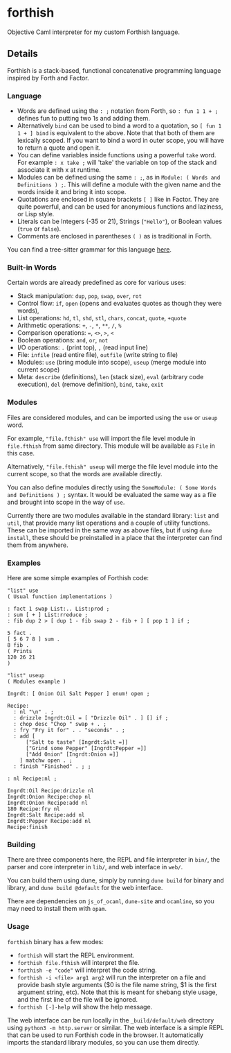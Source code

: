 # forthish

Objective Caml interpreter for my custom Forthish language.

## Details

Forthish is a stack-based, functional concatenative programming language inspired by Forth and Factor.

### Language

- Words are defined using the `: ;` notation from Forth, so `: fun 1 1 + ;` defines fun to putting two 1s and adding them.
- Alternatively `bind` can be used to bind a word to a quotation, so `[ fun 1 1 + ] bind` is equivalent to the above.
  Note that that both of them are lexically scoped. If you want to bind a word in outer scope, you will have to return a quote and open it.
- You can define variables inside functions using a powerful `take` word. 
  For example `: x take ;` will 'take' the variable on top of the stack and associate it with x at runtime.
- Modules can be defined using the same `: ;`, as in `Module: ( Words and Definitions ) ;`. 
  This will define a module with the given name and the words inside it and bring it into scope.
- Quotations are enclosed in square brackets `[ ]` like in Factor. 
  They are quite powerful, and can be used for anonymious functions and laziness, or Lisp style.
- Literals can be Integers (-35 or 21), Strings (`"Hello"`), or Boolean values (`true` or `false`).
- Comments are enclosed in parentheses `( )` as is traditional in Forth.

You can find a tree-sitter grammar for this language [here](https://github.com/Vasyl-Bodnar/tree-sitter-forthish).

### Built-in Words

Certain words are already predefined as core for various uses:

- Stack manipulation: `dup`, `pop`, `swap`, `over`, `rot`
- Control flow: `if`, `open` (opens and evaluates quotes as though they were words),
- List operations: `hd`, `tl`, `shd`, `stl`, `chars`, `concat`, `quote`, `+quote`
- Arithmetic operations: `+`, `-`, `*`, `**`, `/`, `%`
- Comparison operations: `=`, `<>`, `>`, `<`
- Boolean operations: `and`, `or`, `not`
- I/O operations: `.` (print top), `,` (read input line) 
- File: `infile` (read entire file), `outfile` (write string to file)
- Modules: `use` (bring module into scope), `useup` (merge module into current scope)
- Meta: `describe` (definitions), `len` (stack size), 
        `eval` (arbitrary code execution), `del` (remove definition), 
        `bind`, `take`, `exit`

### Modules

Files are considered modules, and can be imported using the `use` or `useup` word. 

For example, `"file.fthish" use` will import the file level module in `file.fthish` from same directory. 
This module will be available as `File` in this case. 

Alternatively, `"file.fthish" useup` will merge the file level module into the current scope, so that the words are available directly.

You can also define modules directly using the `SomeModule: ( Some Words and Definitions ) ;` syntax. 
It would be evaluated the same way as a file and brought into scope in the way of `use`.

Currently there are two modules available in the standard library: 
`list` and `util`, that provide many list operations and a couple of utility functions.
These can be imported in the same way as above files, but if using `dune install`, 
these should be preinstalled in a place that the interpreter can find them from anywhere.

### Examples

Here are some simple examples of Forthish code:

```forth
"list" use
( Usual function implementations )

: fact 1 swap List:.. List:prod ;
: sum [ + ] List:rreduce ;
: fib dup 2 > [ dup 1 - fib swap 2 - fib + ] [ pop 1 ] if ;

5 fact .
[ 5 6 7 8 ] sum .
8 fib .
( Prints
120 26 21
)
```

```forth
"list" useup
( Modules example )

Ingrdt: [ Onion Oil Salt Pepper ] enum! open ;

Recipe: 
  : nl "\n" . ;
  : drizzle Ingrdt:Oil = [ "Drizzle Oil" . ] [] if ;
  : chop desc "Chop " swap + . ;
  : fry "Fry it for" . . "seconds" . ;
  : add [
      ["Salt to taste" [Ingrdt:Salt =]]
      ["Grind some Pepper" [Ingrdt:Pepper =]]
      ["Add Onion" [Ingrdt:Onion =]]
    ] matchw open . ; 
  : finish "Finished" . ; ;

: nl Recipe:nl ;

Ingrdt:Oil Recipe:drizzle nl
Ingrdt:Onion Recipe:chop nl
Ingrdt:Onion Recipe:add nl
180 Recipe:fry nl
Ingrdt:Salt Recipe:add nl
Ingrdt:Pepper Recipe:add nl
Recipe:finish
```

### Building

There are three components here, the REPL and file interpreter in `bin/`, the parser and core interpreter in `lib/`, and web interface in `web/`.

You can build them using dune, simply by running `dune build` for binary and library, and `dune build @default` for the web interface.

There are dependencies on `js_of_ocaml`, `dune-site` and `ocamline`, so you may need to install them with `opam`.

### Usage

`forthish` binary has a few modes:
- `forthish` will start the REPL environment.
- `forthish file.fthish` will interpret the file.
- `forthish -e "code"` will interpret the code string.
- `forthish -i <file> arg1 arg2` will run the interpreter on a file and provide bash style arguments ($0 is the file name string, $1 is the first argument string, etc).
  Note that this is meant for shebang style usage, and the first line of the file will be ignored.
- `forthish [-]-help` will show the help message.

The web interface can be run locally in the `_build/default/web` directory using `python3 -m http.server` or similar.
The web interface is a simple REPL that can be used to run Forthish code in the browser.
It automatically imports the standard library modules, so you can use them directly.
